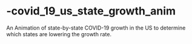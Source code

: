 # -covid_19_us_state_growth_anim
An Animation of state-by-state COVID-19 growth in the US to determine which states are lowering the growth rate.
